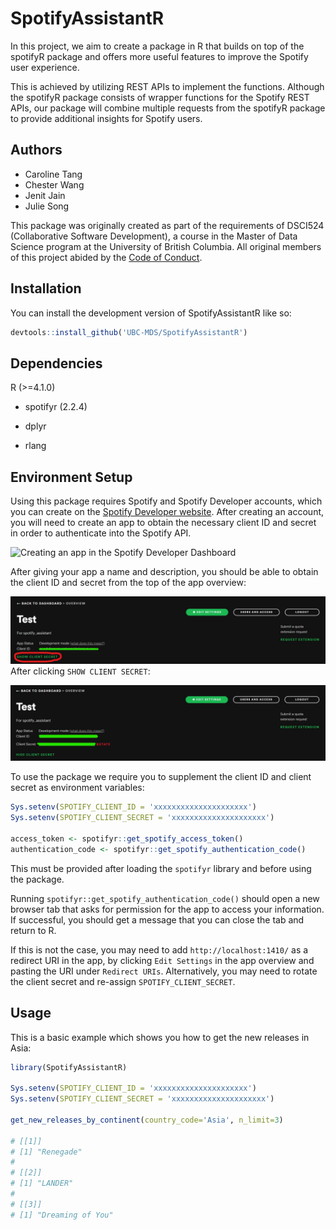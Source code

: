 
<!-- README.md is generated from README.Rmd. Please edit that file -->

# SpotifyAssistantR

<!-- badges: start -->
<!-- badges: end -->

In this project, we aim to create a package in R that builds on top of
the spotifyR package and offers more useful features to improve the
Spotify user experience.

This is achieved by utilizing REST APIs to implement the functions.
Although the spotifyR package consists of wrapper functions for the
Spotify REST APIs, our package will combine multiple requests from the
spotifyR package to provide additional insights for Spotify users.

## Authors

- Caroline Tang
- Chester Wang
- Jenit Jain
- Julie Song

This package was originally created as part of the requirements of
DSCI524 (Collaborative Software Development), a course in the Master of
Data Science program at the University of British Columbia. All original
members of this project abided by the [Code of
Conduct](CODE_OF_CONDUCT.md).

## Installation

You can install the development version of SpotifyAssistantR like so:

``` r
devtools::install_github('UBC-MDS/SpotifyAssistantR')
```

## Dependencies

R (\>=4.1.0)

- spotifyr (2.2.4)

- dplyr

- rlang

## Environment Setup

Using this package requires Spotify and Spotify Developer accounts,
which you can create on the [Spotify Developer
website](https://developer.spotify.com/dashboard/login). After creating
an account, you will need to create an app to obtain the necessary
client ID and secret in order to authenticate into the Spotify API.

![Creating an app in the Spotify Developer
Dashboard](man/figures/dashboard-create-app.jpg)

After giving your app a name and description, you should be able to
obtain the client ID and secret from the top of the app overview:

![Client ID and secret location](man/figures/finding-client-secret.jpg)
After clicking `SHOW CLIENT SECRET`:

![Client ID and secret location](man/figures/unhidden-client-secret.jpg)

To use the package we require you to supplement the client ID and client
secret as environment variables:

``` r
Sys.setenv(SPOTIFY_CLIENT_ID = 'xxxxxxxxxxxxxxxxxxxxx')
Sys.setenv(SPOTIFY_CLIENT_SECRET = 'xxxxxxxxxxxxxxxxxxxxx')

access_token <- spotifyr::get_spotify_access_token()
authentication_code <- spotifyr::get_spotify_authentication_code()
```

This must be provided after loading the `spotifyr` library and before
using the package.

Running `spotifyr::get_spotify_authentication_code()` should open a new
browser tab that asks for permission for the app to access your
information. If successful, you should get a message that you can close
the tab and return to R.

If this is not the case, you may need to add `http://localhost:1410/` as
a redirect URI in the app, by clicking `Edit Settings` in the app
overview and pasting the URI under `Redirect URIs`. Alternatively, you
may need to rotate the client secret and re-assign
`SPOTIFY_CLIENT_SECRET`.

## Usage

This is a basic example which shows you how to get the new releases in
Asia:

``` r
library(SpotifyAssistantR)

Sys.setenv(SPOTIFY_CLIENT_ID = 'xxxxxxxxxxxxxxxxxxxxx')
Sys.setenv(SPOTIFY_CLIENT_SECRET = 'xxxxxxxxxxxxxxxxxxxxx')

get_new_releases_by_continent(country_code='Asia', n_limit=3)

# [[1]]
# [1] "Renegade"
# 
# [[2]]
# [1] "LANDER"
# 
# [[3]]
# [1] "Dreaming of You"
```
